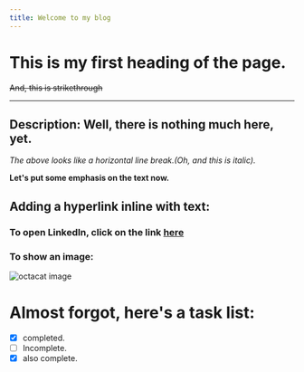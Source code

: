 ```yaml
---
title: Welcome to my blog
---
```

# This is my first heading of the page.

~~And, this is strikethrough~~

---
Description: Well, there is nothing much here, yet.
---

*The above looks like a horizontal line break.(Oh, and this is italic).*

**Let's put some emphasis on the text now.**

## Adding a hyperlink inline with text:

### To open LinkedIn, click on the link [here](www.linkedin.com)

### To show an image:

![octacat image](https://octodex.github.com/images/yaktocat.png)

# Almost forgot, here's a task list:

- [x] completed.
- [ ] Incomplete.
- [x] also complete.
